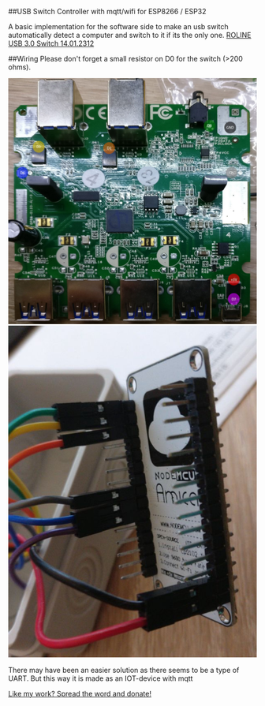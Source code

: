 ##USB Switch Controller with mqtt/wifi for ESP8266 / ESP32

A basic implementation for the software side to make an usb switch automatically detect a computer and switch to it if its the only one.
[ROLINE USB 3.0 Switch 14.01.2312](https://www.amazon.de/ROLINE-Switch-inkl-Kabel-Manuell/dp/B01N7FSTX3)

##Wiring
Please don't forget a small resistor on D0 for the switch (>200 ohms).

![Attachment Points Hub](https://github.com/SciLor/usbswitchcontroller/blob/master/USBSwitchController/images/BoardAttachmentPoints.jpg?raw=true)
![Attachment Points Node](https://github.com/SciLor/usbswitchcontroller/blob/master/USBSwitchController/images/WiresAttachedNodeMcu.jpg?raw=true)

There may have been an easier solution as there seems to be a type of UART. But this way it is made as an IOT-device with mqtt

[Like my work? Spread the word and donate!](http://www.scilor.com/donate.html)
